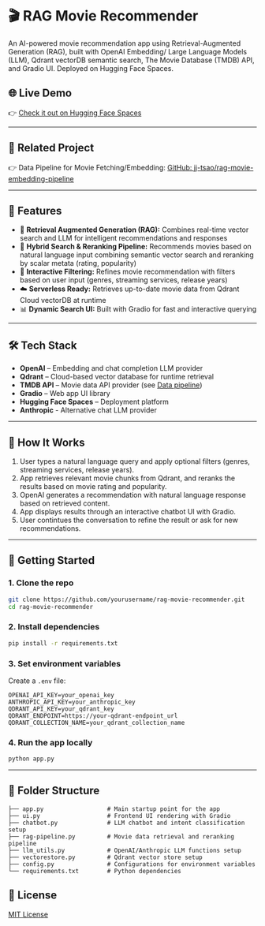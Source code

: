 # 🎬 RAG Movie Recommender

An AI-powered movie recommendation app using Retrieval-Augmented Generation (RAG), built with OpenAI Embedding/ Large Language Models (LLM), Qdrant vectorDB semantic search, The Movie Database (TMDB) API, and Gradio UI. Deployed on Hugging Face Spaces.

## 🌐 Live Demo

👉 [Check it out on Hugging Face Spaces](https://huggingface.co/spaces/JJTsao/RAG_Movie_Recommendation_Assistant)

---

## 🔗 Related Project

👉 Data Pipeline for Movie Fetching/Embedding: [GitHub: jj-tsao/rag-movie-embedding-pipeline](https://github.com/jj-tsao/rag-movie-embedding-pipeline)

---
## 📌 Features

- 🧠 **Retrieval Augmented Generation (RAG):** Combines real-time vector search and LLM for intelligent recommendations and responses
- 🎯 **Hybrid Search & Reranking Pipeline:** Recommends movies based on natural language input combining semantic vector search and reranking by scalar metata (rating, popularity)
- 🔎 **Interactive Filtering:** Refines movie recommendation with filters based on user input (genres, streaming services, release years)
- ☁️ **Serverless Ready:** Retrieves up-to-date movie data from Qdrant Cloud vectorDB at runtime
- 📊 **Dynamic Search UI:** Built with Gradio for fast and interactive querying

---

## 🛠️ Tech Stack

- **OpenAI** – Embedding and chat completion LLM provider
- **Qdrant** – Cloud-based vector database for runtime retrieval
- **TMDB API** – Movie data API provider (see [Data pipeline](https://github.com/jj-tsao/rag-movie-embedding-pipeline))
- **Gradio** – Web app UI library
- **Hugging Face Spaces** – Deployment platform
- **Anthropic** - Alternative chat LLM provider

---

## 🧠 How It Works

1. User types a natural language query and apply optional filters (genres, streaming services, release years).
2. App retrieves relevant movie chunks from Qdrant, and reranks the results based on movie rating and popularity.
3. OpenAI generates a recommendation with natural language response based on retrieved content.
4. App displays results through an interactive chatbot UI with Gradio.
5. User contintues the conversation to refine the result or ask for new recommendations.

---

## 🚀 Getting Started

### 1. Clone the repo

```bash
git clone https://github.com/yourusername/rag-movie-recommender.git
cd rag-movie-recommender
```

### 2. Install dependencies

```bash
pip install -r requirements.txt
```

### 3. Set environment variables

Create a `.env` file:
```
OPENAI_API_KEY=your_openai_key
ANTHROPIC_API_KEY=your_anthropic_key
QDRANT_API_KEY=your_qdrant_key
QDRANT_ENDPOINT=https://your-qdrant-endpoint_url
QDRANT_COLLECTION_NAME=your_qdrant_collection_name
```

### 4. Run the app locally

```bash
python app.py
```

---

## 📂 Folder Structure

```
├── app.py                  # Main startup point for the app
├── ui.py                   # Frontend UI rendering with Gradio
├── chatbot.py              # LLM chatbot and intent classification setup
├── rag-pipeline.py         # Movie data retrieval and reranking pipeline
├── llm_utils.py            # OpenAI/Anthropic LLM functions setup
├── vectorestore.py         # Qdrant vector store setup
├── config.py               # Configurations for environment variables
└── requirements.txt        # Python dependencies
```

## 📄 License

[MIT License](LICENSE)
